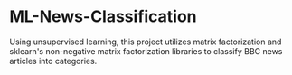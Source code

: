 # ML-News-Classification
Using unsupervised learning, this project utilizes matrix factorization and sklearn's non-negative matrix factorization libraries to classify BBC news articles into categories. 
